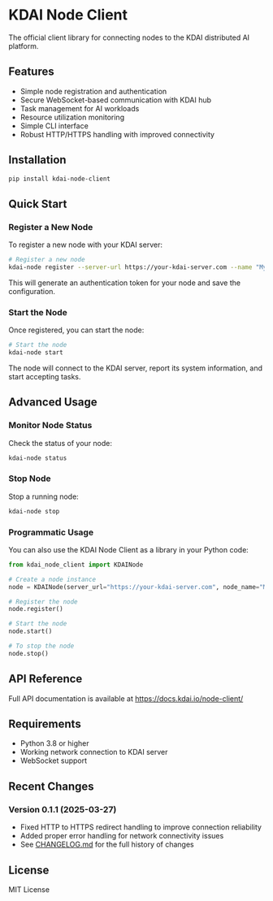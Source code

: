 # KDAI Node Client

The official client library for connecting nodes to the KDAI distributed AI platform.

## Features

- Simple node registration and authentication
- Secure WebSocket-based communication with KDAI hub
- Task management for AI workloads
- Resource utilization monitoring
- Simple CLI interface
- Robust HTTP/HTTPS handling with improved connectivity

## Installation

```bash
pip install kdai-node-client
```

## Quick Start

### Register a New Node

To register a new node with your KDAI server:

```bash
# Register a new node
kdai-node register --server-url https://your-kdai-server.com --name "My AI Node"
```

This will generate an authentication token for your node and save the configuration.

### Start the Node

Once registered, you can start the node:

```bash
# Start the node
kdai-node start
```

The node will connect to the KDAI server, report its system information, and start accepting tasks.

## Advanced Usage

### Monitor Node Status

Check the status of your node:

```bash
kdai-node status
```

### Stop Node

Stop a running node:

```bash
kdai-node stop
```

### Programmatic Usage

You can also use the KDAI Node Client as a library in your Python code:

```python
from kdai_node_client import KDAINode

# Create a node instance
node = KDAINode(server_url="https://your-kdai-server.com", node_name="My AI Node")

# Register the node
node.register()

# Start the node
node.start()

# To stop the node
node.stop()
```

## API Reference

Full API documentation is available at https://docs.kdai.io/node-client/

## Requirements

- Python 3.8 or higher
- Working network connection to KDAI server
- WebSocket support

## Recent Changes

### Version 0.1.1 (2025-03-27)
- Fixed HTTP to HTTPS redirect handling to improve connection reliability
- Added proper error handling for network connectivity issues
- See [CHANGELOG.md](CHANGELOG.md) for the full history of changes

## License

MIT License